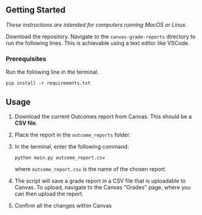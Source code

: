 ## Getting Started

*These instructions are intended for computers running MacOS or Linux.*

Download the repository. Navigate to the `canvas-grade-reports` directory to run the following lines. This is achievable using a text editor like VSCode.

### Prerequisites

Run the following line in the terminal.
  ```
  pip install -r requirements.txt
  ```

## Usage
1. Download the current Outcomes report from Canvas. This should be a **CSV file**.
2. Place the report in the `outcome_reports` folder.
3. In the terminal, enter the following command:
   ```
   python main.py outcome_report.csv
   ```
   where `outcome_report.csv` is the name of the chosen report.

4. The script will save a grade report in a CSV file that is uploadable to Canvas. To upload, navigate to the Canvas "Grades" page, where you can then upload the report.
5. Confirm all the changes within Canvas
